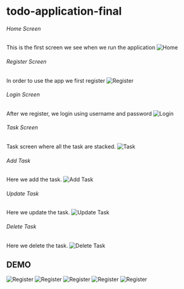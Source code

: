 # todo-application-final

###### Home Screen
This is the first screen we see when we run the application
![Home](home.png)

###### Register Screen
In order to use the app we first register 
![Register](register.png)

###### Login Screen
After we register, we login using username and password
![Login](login.png)

###### Task Screen
Task screen where all the task are stacked.
![Task](task-screen.png)

###### Add Task
Here we add the task.
![Add Task](add-task.png)

###### Update Task
Here we update the task.
![Update Task](update-task.png)

###### Delete Task
Here we delete the task.
![Delete Task](delete-task.png)

## DEMO 
![Register](TODO_REGISTER.gif)
![Register](TODO_LOGIN.gif)
![Register](TODO_ADD_TASK.gif)
![Register](TODO_UPDATE_TASK.gif)
![Register](TODO_DELETE_TASK.gif)


